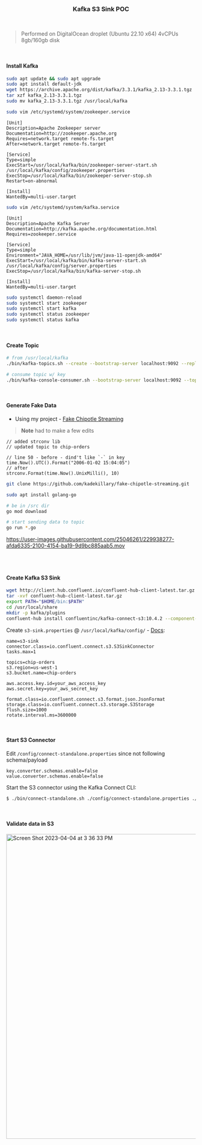<h3 align="center">Kafka S3 Sink POC</h3>

<br>

> Performed on DigitalOcean droplet (Ubuntu 22.10 x64) 4vCPUs 8gb/160gb disk

<br>

#### Install Kafka

```bash
sudo apt update && sudo apt upgrade
sudo apt install default-jdk 
wget https://archive.apache.org/dist/kafka/3.3.1/kafka_2.13-3.3.1.tgz
tar xzf kafka_2.13-3.3.1.tgz
sudo mv kafka_2.13-3.3.1.tgz /usr/local/kafka
```
```bash
sudo vim /etc/systemd/system/zookeeper.service 
```
```
[Unit]
Description=Apache Zookeeper server
Documentation=http://zookeeper.apache.org
Requires=network.target remote-fs.target
After=network.target remote-fs.target

[Service]
Type=simple
ExecStart=/usr/local/kafka/bin/zookeeper-server-start.sh /usr/local/kafka/config/zookeeper.properties
ExecStop=/usr/local/kafka/bin/zookeeper-server-stop.sh
Restart=on-abnormal

[Install]
WantedBy=multi-user.target
```
```bash
sudo vim /etc/systemd/system/kafka.service 
```
```
[Unit]
Description=Apache Kafka Server
Documentation=http://kafka.apache.org/documentation.html
Requires=zookeeper.service

[Service]
Type=simple
Environment="JAVA_HOME=/usr/lib/jvm/java-11-openjdk-amd64"
ExecStart=/usr/local/kafka/bin/kafka-server-start.sh /usr/local/kafka/config/server.properties
ExecStop=/usr/local/kafka/bin/kafka-server-stop.sh

[Install]
WantedBy=multi-user.target
```
```bash
sudo systemctl daemon-reload 
sudo systemctl start zookeeper 
sudo systemctl start kafka
sudo systemctl status zookeeper 
sudo systemctl status kafka 
```

<br>

#### Create Topic

```bash
# from /usr/local/kafka
./bin/kafka-topics.sh --create --bootstrap-server localhost:9092 --replication-factor 1 --partitions 1 --topic chip-orders

# consume topic w/ key
./bin/kafka-console-consumer.sh --bootstrap-server localhost:9092 --topic orders --property print.key=true --property key.separator="-"
```

<br>

#### Generate Fake Data

* Using my project - [Fake Chipotle Streaming](https://github.com/kadekillary/fake-chipotle-streaming)

>**Note** had to make a few edits

```
// added strconv lib
// updated topic to chip-orders

// line 50 - before - dind't like `-` in key
time.Now().UTC().Format("2006-01-02 15:04:05")
// after
strconv.Format(time.Now().UnixMilli(), 10)
```

```bash
git clone https://github.com/kadekillary/fake-chipotle-streaming.git

sudo apt install golang-go

# be in /src dir
go mod download

# start sending data to topic
go run *.go
```

https://user-images.githubusercontent.com/25046261/229938277-afda6335-2100-4154-ba19-9d9bc885aab5.mov

<br>
<br>

#### Create Kafka S3 Sink

```bash
wget http://client.hub.confluent.io/confluent-hub-client-latest.tar.gz
tar -xvf confluent-hub-client-latest.tar.gz
export PATH="$HOME/bin:$PATH"
cd /usr/local/share
mkdir -p kafka/plugins
confluent-hub install confluentinc/kafka-connect-s3:10.4.2 --component-dir /usr/local/share/kafka/plugins --worker-configs /usr/local/kafka/config/connect-distributed.properties
```

Create `s3-sink.properties` @ `/usr/local/kafka/config/` - [Docs](https://docs.confluent.io/kafka-connectors/s3-sink/current/overview.html#amazon-s3-sink-connector-for-cp):

```
name=s3-sink
connector.class=io.confluent.connect.s3.S3SinkConnector
tasks.max=1

topics=chip-orders
s3.region=us-west-1
s3.bucket.name=chip-orders

aws.access.key.id=your_aws_access_key
aws.secret.key=your_aws_secret_key

format.class=io.confluent.connect.s3.format.json.JsonFormat
storage.class=io.confluent.connect.s3.storage.S3Storage
flush.size=1000
rotate.interval.ms=3600000
```

<br>

#### Start S3 Connector

Edit `/config/connect-standalone.properties` since not following schema/payload

```
key.converter.schemas.enable=false
value.converter.schemas.enable=false
```

Start the S3 connector using the Kafka Connect CLI:

```bash
$ ./bin/connect-standalone.sh ./config/connect-standalone.properties ./config/s3-sink.properties
```

<br>

#### Validate data in S3

<img width="808" alt="Screen Shot 2023-04-04 at 3 36 33 PM" src="https://user-images.githubusercontent.com/25046261/229939970-7616ab63-baba-411c-b309-f11f9f4601a0.png">
